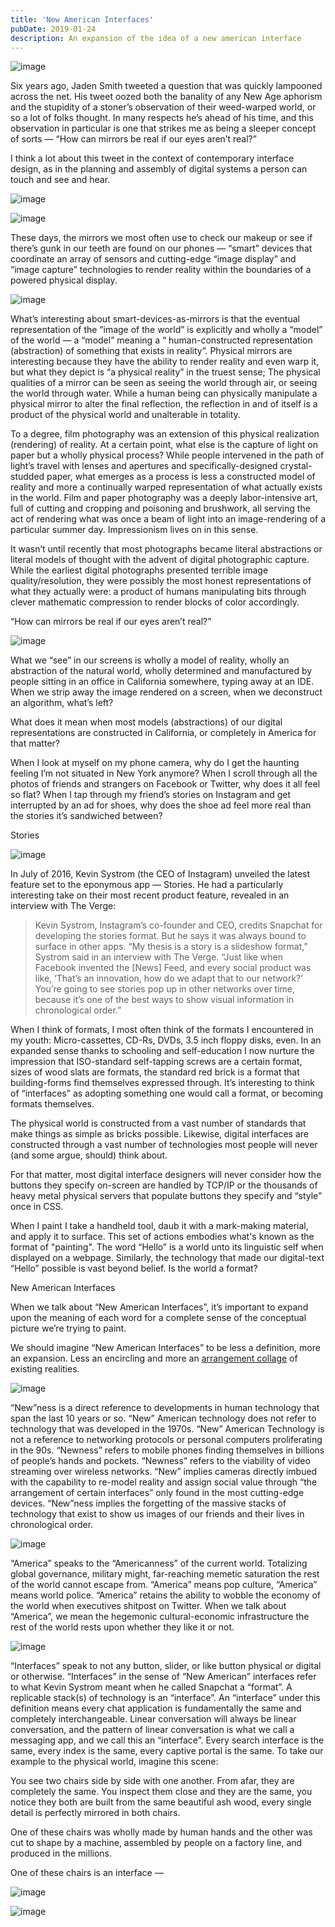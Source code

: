 ```yaml
---
title: 'New American Interfaces'
pubDate: 2019-01-24
description: An expansion of the idea of a new american interface
---
```


![image](https://camo.githubusercontent.com/49d255cac2085d4dc9fd844ae8afe2ed3ea7a0befe160df1356ee82a26342fea/68747470733a2f2f64327739726e666379376d6d37382e636c6f756466726f6e742e6e65742f343238323235322f6c617267655f38653131373264633036636337623534383433343530636431376265636164652e706e673f31353537393631323936)

Six years ago, Jaden Smith tweeted a question that was quickly lampooned across the net. His tweet oozed both the banality of any New Age aphorism and the stupidity of a stoner’s observation of their weed-warped world, or so a lot of folks thought. In many respects he’s ahead of his time, and this observation in particular is one that strikes me as being a sleeper concept of sorts — “How can mirrors be real if our eyes aren’t real?”

I think a lot about this tweet in the context of contemporary interface design, as in the planning and assembly of digital systems a person can touch and see and hear.

![image](https://camo.githubusercontent.com/9dde6e0c4803178faf3d534d465d0fbc1fcad5b7d4748450948114c8b82f41dc/68747470733a2f2f64327739726e666379376d6d37382e636c6f756466726f6e742e6e65742f343238323234392f6c617267655f32643032663938313536313162343232336638363330633535613533653761352e6a70673f31353537393631323935)

![image](https://camo.githubusercontent.com/0f4beb0fb530724d46f8dd08e0e2600e14a570729eecfad865e880cdae007002/68747470733a2f2f64327739726e666379376d6d37382e636c6f756466726f6e742e6e65742f343238323235342f6c617267655f62303865323230313565646666616332666139326539393261633639303962362e6a70673f31353537393631323936)

These days, the mirrors we most often use to check our makeup or see if there’s gunk in our teeth are found on our phones — “smart” devices that coordinate an array of sensors and cutting-edge “image display” and “image capture” technologies to render reality within the boundaries of a powered physical display.

![image](https://camo.githubusercontent.com/10bf57d22ac748175eac7eeb540893e256804feeebfc31fe605d43f8c6e35a09/68747470733a2f2f64327739726e666379376d6d37382e636c6f756466726f6e742e6e65742f343238323235362f6c617267655f34396430616239663537383134393161636662323535623333383565366461612e6a70673f31353537393631323937)

What’s interesting about smart-devices-as-mirrors is that the eventual representation of the “image of the world” is explicitly and wholly a “model” of the world — a “model” meaning a “ human-constructed representation (abstraction) of something that exists in reality”. Physical mirrors are interesting because they have the ability to render reality and even warp it, but what they depict is “a physical reality” in the truest sense; The physical qualities of a mirror can be seen as seeing the world through air, or seeing the world through water. While a human being can physically manipulate a physical mirror to alter the final reflection, the reflection in and of itself is a product of the physical world and unalterable in totality.

To a degree, film photography was an extension of this physical realization (rendering) of reality. At a certain point, what else is the capture of light on paper but a wholly physical process? While people intervened in the path of light’s travel with lenses and apertures and specifically-designed crystal-studded paper, what emerges as a process is less a constructed model of reality and more a continually warped representation of what actually exists in the world. Film and paper photography was a deeply labor-intensive art, full of cutting and cropping and poisoning and brushwork, all serving the act of rendering what was once a beam of light into an image-rendering of a particular summer day. Impressionism lives on in this sense.

It wasn’t until recently that most photographs became literal abstractions or literal models of thought with the advent of digital photographic capture. While the earliest digital photographs presented terrible image quality/resolution, they were possibly the most honest representations of what they actually were: a product of humans manipulating bits through clever mathematic compression to render blocks of color accordingly.

“How can mirrors be real if our eyes aren’t real?”

![image](https://camo.githubusercontent.com/92d4e6a7fc8d5e5a1fc35caed0c1fef5846681efa3fc9b53052d2983406708c7/68747470733a2f2f64327739726e666379376d6d37382e636c6f756466726f6e742e6e65742f343238323235312f6c617267655f61333531363638373431636366323936356365376638393534363266383961642e6a70673f31353537393631323936)

What we “see” in our screens is wholly a model of reality, wholly an abstraction of the natural world, wholly determined and manufactured by people sitting in an office in California somewhere, typing away at an IDE. When we strip away the image rendered on a screen, when we deconstruct an algorithm, what’s left?

What does it mean when most models (abstractions) of our digital representations are constructed in California, or completely in America for that matter?

When I look at myself on my phone camera, why do I get the haunting feeling I’m not situated in New York anymore? When I scroll through all the photos of friends and strangers on Facebook or Twitter, why does it all feel so flat? When I tap through my friend’s stories on Instagram and get interrupted by an ad for shoes, why does the shoe ad feel more real than the stories it’s sandwiched between?

Stories

![image](https://camo.githubusercontent.com/4c4e71577ef6ea1376972c7a1b618917e80bbb2fea4871dbb6e9f14f4248f29d/68747470733a2f2f64327739726e666379376d6d37382e636c6f756466726f6e742e6e65742f343238323235302f6c617267655f65626666336238323237393232343932343734653936663664346332303063632e6a70673f31353537393631323935)

In July of 2016, Kevin Systrom (the CEO of Instagram) unveiled the latest feature set to the eponymous app — Stories. He had a particularly interesting take on their most recent product feature, revealed in an interview with The Verge:
> Kevin Systrom, Instagram’s co-founder and CEO, credits Snapchat for developing the stories format. But he says it was always bound to surface in other apps. “My thesis is a story is a slideshow format,” Systrom said in an interview with The Verge. “Just like when Facebook invented the [News] Feed, and every social product was like, ‘That’s an innovation, how do we adapt that to our network?’ You’re going to see stories pop up in other networks over time, because it’s one of the best ways to show visual information in chronological order.”


When I think of formats, I most often think of the formats I encountered in my youth: Micro-cassettes, CD-Rs, DVDs, 3.5 inch floppy disks, even. In an expanded sense thanks to schooling and self-education I now nurture the impression that ISO-standard self-tapping screws are a certain format, sizes of wood slats are formats, the standard red brick is a format that building-forms find themselves expressed through. It’s interesting to think of “interfaces” as adopting something one would call a format, or becoming formats themselves.

The physical world is constructed from a vast number of standards that make things as simple as bricks possible. Likewise, digital interfaces are constructed through a vast number of technologies most people will never (and some argue, should) think about.

For that matter, most digital interface designers will never consider how the buttons they specify on-screen are handled by TCP/IP or the thousands of heavy metal physical servers that populate buttons they specify and “style” once in CSS.

When I paint I take a handheld tool, daub it with a mark-making material, and apply it to surface. This set of actions embodies what's known as the format of "painting". The word “Hello” is a world unto its linguistic self when displayed on a webpage. Similarly, the technology that made our digital-text “Hello” possible is vast beyond belief. Is the world a format?

New American Interfaces

When we talk about “New American Interfaces”, it’s important to expand upon the meaning of each word for a complete sense of the conceptual picture we’re trying to paint.

We should imagine “New American Interfaces” to be less a definition, more an expansion. Less an encircling and more an [arrangement collage](https://www.are.na/block/736425) of existing realities.

![image](https://camo.githubusercontent.com/80ef4fc191b0d1c915576910d104f78db69e62a82d065673b09782a935f5e949/68747470733a2f2f64327739726e666379376d6d37382e636c6f756466726f6e742e6e65742f343238323235352f6c617267655f33333961623439646438616263343637646231396338383139326563326134362e706e673f31353537393631323937)

“New”ness is a direct reference to developments in human technology that span the last 10 years or so. “New” American technology does not refer to technology that was developed in the 1970s. “New” American Technology is not a reference to networking protocols or personal computers proliferating in the 90s. “Newness” refers to mobile phones finding themselves in billions of people’s hands and pockets. “Newness” refers to the viability of video streaming over wireless networks. “New” implies cameras directly imbued with the capability to re-model reality and assign social value through “the arrangement of certain interfaces” only found in the most cutting-edge devices. “New”ness implies the forgetting of the massive stacks of technology that exist to show us images of our friends and their lives in chronological order.

![image](https://camo.githubusercontent.com/e53cd2f6edd2fae72bb0286bb598abd16196475797e7b5cfdcba09ba5e7ae764/68747470733a2f2f64327739726e666379376d6d37382e636c6f756466726f6e742e6e65742f343238323234372f6c617267655f66626235663435383035336432616166363438393263643830303438306336642e6a70673f31353537393631323934)

“America” speaks to the “Americanness” of the current world. Totalizing global governance, military might, far-reaching memetic saturation the rest of the world cannot escape from. “America” means pop culture, “America” means world police. “America” retains the ability to wobble the economy of the world when executives shitpost on Twitter. When we talk about “America”, we mean the hegemonic cultural-economic infrastructure the rest of the world rests upon whether they like it or not.

![image](https://camo.githubusercontent.com/d3ee6ce518f4540a9a5b293be496f43bc37d905529e3b84b7e604b40749b6080/68747470733a2f2f64327739726e666379376d6d37382e636c6f756466726f6e742e6e65742f343238323234382f6c617267655f36316364336439653239663162313335326438323064663737636133616237302e6a70673f31353537393631323935)

“Interfaces” speak to not any button, slider, or like button physical or digital or otherwise. “Interfaces” in the sense of “New American” interfaces refer to what Kevin Systrom meant when he called Snapchat a “format”. A replicable stack(s) of technology is an “interface”. An “interface” under this definition means every chat application is fundamentally the same and completely interchangeable. Linear conversation will always be linear conversation, and the pattern of linear conversation is what we call a messaging app, and we call this an “interface”. Every search interface is the same, every index is the same, every captive portal is the same. To take our example to the physical world, imagine this scene:

You see two chairs side by side with one another. From afar, they are completely the same. You inspect them close and they are the same, you notice they both are built from the same beautiful ash wood, every single detail is perfectly mirrored in both chairs.

One of these chairs was wholly made by human hands and the other was cut to shape by a machine, assembled by people on a factory line, and produced in the millions.

One of these chairs is an interface —

![image](https://camo.githubusercontent.com/8d4cf90c67124108c437d09c046363105552eca40e2961a664a64b0a72592c11/68747470733a2f2f64327739726e666379376d6d37382e636c6f756466726f6e742e6e65742f343238323235332f6c617267655f30353437316631653263613366633765636438366530323862636334653935312e6a70673f31353537393631323936)

![image](https://camo.githubusercontent.com/6a8f1dc5aa035f4f16b5c69b00d526ffb5f8c1bf7d9bae403316fca5fd03ef93/68747470733a2f2f64327739726e666379376d6d37382e636c6f756466726f6e742e6e65742f343232353332362f6c617267655f33393830313039366332333566313032353365366466386231393564623762322e706e673f31353537323630323831)